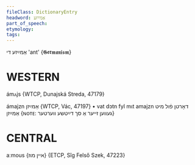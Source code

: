 ```yaml
---
fileClass: DictionaryEntry
headword: אַמײַזע
part_of_speech: 
etymology: 
tags: 
---
```

אַמײַזע
די
'ant'
{𝕲𝖊𝖗𝖒𝖆𝖓𝖎𝖘𝖒}

WESTERN
========

ámⲁjs {WTCP, Dunajská Streda, 47179}

ámajzn אַמײַזן {WTCP, Vác, 47197}
	•	vat dɔtn fyl mɩt amajzn דאָרטן פֿול מיט אַמײַזן {ɴᴏᴛᴇ: געווען זייער אַ סך דײַטשע ווערטער}

CENTRAL
========

aːmous {איין מוז} {ETCP, Sîg Felső Szek, 47223}
